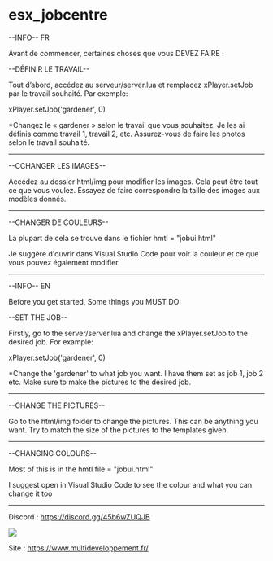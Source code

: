 # esx_jobcentre
--INFO-- FR



Avant de commencer, certaines choses que vous DEVEZ FAIRE :

--DÉFINIR LE TRAVAIL--

Tout d’abord, accédez au serveur/server.lua et remplacez xPlayer.setJob par le travail souhaité. Par exemple:

xPlayer.setJob('gardener', 0)

*Changez le « gardener » selon le travail que vous souhaitez. Je les ai définis comme travail 1, travail 2, etc. Assurez-vous de faire les photos selon le travail souhaité.

--------------------------------------------------------------------------------------------------------------------------------------

--CCHANGER LES IMAGES--

Accédez au dossier html/img pour modifier les images. Cela peut être tout ce que vous voulez. Essayez de faire correspondre la taille des images aux modèles donnés.

--------------------------------------------------------------------------------------------------------------------------------------------

--CHANGER DE COULEURS--


La plupart de cela se trouve dans le fichier hmtl = "jobui.html"

Je suggère d'ouvrir dans Visual Studio Code pour voir la couleur et ce que vous pouvez également modifier

-------------------------------------------------------------------------------------------------------------------------------------------------




--INFO-- EN

Before you get started, Some things you MUST DO:

--SET THE JOB--

Firstly, go to the server/server.lua and change the xPlayer.setJob to the desired job. For example:

xPlayer.setJob('gardener', 0)

*Change the 'gardener' to what job you want. I have them set as job 1, job 2 etc. Make sure to make the pictures to the desired job.

--------------------------------------------------------------------------------------------------------------------------------------

--CHANGE THE PICTURES--

Go to the html/img folder to change the pictures. This can be anything you want. Try to match the size of the pictures to the templates given.

--------------------------------------------------------------------------------------------------------------------------------------------

--CHANGING COLOURS--


Most of this is in the hmtl file = "jobui.html"

I suggest open in Visual Studio Code to see the colour and what you can change it too

-------------------------------------------------------------------------------------------------------------------------------------------------

Discord : https://discord.gg/45b6wZUQJB

<img src="https://imgur.com/JL0FNVc">


Site : https://www.multideveloppement.fr/




